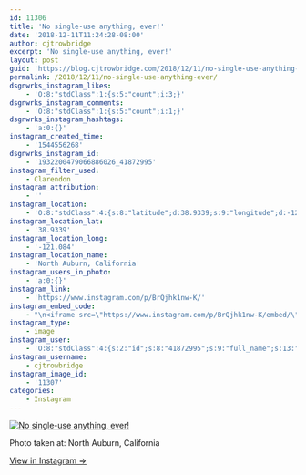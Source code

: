 ```yaml
---
id: 11306
title: 'No single-use anything, ever!'
date: '2018-12-11T11:24:28-08:00'
author: cjtrowbridge
excerpt: 'No single-use anything, ever!'
layout: post
guid: 'https://blog.cjtrowbridge.com/2018/12/11/no-single-use-anything-ever/'
permalink: /2018/12/11/no-single-use-anything-ever/
dsgnwrks_instagram_likes:
    - 'O:8:"stdClass":1:{s:5:"count";i:3;}'
dsgnwrks_instagram_comments:
    - 'O:8:"stdClass":1:{s:5:"count";i:1;}'
dsgnwrks_instagram_hashtags:
    - 'a:0:{}'
instagram_created_time:
    - '1544556268'
dsgnwrks_instagram_id:
    - '1932200479066886026_41872995'
instagram_filter_used:
    - Clarendon
instagram_attribution:
    - ''
instagram_location:
    - 'O:8:"stdClass":4:{s:8:"latitude";d:38.9339;s:9:"longitude";d:-121.084;s:4:"name";s:24:"North Auburn, California";s:2:"id";i:255836031;}'
instagram_location_lat:
    - '38.9339'
instagram_location_long:
    - '-121.084'
instagram_location_name:
    - 'North Auburn, California'
instagram_users_in_photo:
    - 'a:0:{}'
instagram_link:
    - 'https://www.instagram.com/p/BrQjhk1nw-K/'
instagram_embed_code:
    - "\n<iframe src=\"https://www.instagram.com/p/BrQjhk1nw-K/embed/\" width=\"612\" height=\"710\" frameborder=\"0\" scrolling=\"no\" allowtransparency=\"true\" class=\"insta-image-embed\"></iframe>\n"
instagram_type:
    - image
instagram_user:
    - 'O:8:"stdClass":4:{s:2:"id";s:8:"41872995";s:9:"full_name";s:13:"CJ Trowbridge";s:15:"profile_picture";s:174:"https://scontent.cdninstagram.com/vp/b8a5a5caf666e95e6d6d0561065ba8f0/5CA6071C/t51.2885-19/s150x150/13724650_1188772791164794_142557231_a.jpg?_nc_ht=scontent.cdninstagram.com";s:8:"username";s:12:"cjtrowbridge";}'
instagram_username:
    - cjtrowbridge
instagram_image_id:
    - '11307'
categories:
    - Instagram
---
```


[![No single-use anything, ever!](https://blog.cjtrowbridge.com/wp-content/uploads/2018/12/no-single-use-anything-ever-1-1.jpg)](https://www.instagram.com/p/BrQjhk1nw-K/)

Photo taken at: North Auburn, California

[View in Instagram ⇒](https://www.instagram.com/p/BrQjhk1nw-K/)